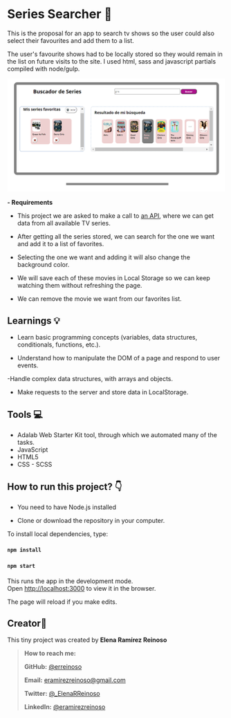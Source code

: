 # Series Searcher :movie_camera:

This is the proposal for an app to search tv shows so the user could also select their favourites and add them to a list.

The user's favourite shows had to be locally stored so they would remain in the list on future visits to the site. I used html, sass and javascript partials compiled with node/gulp.

![screenshot of search page](https://github.com/erreinoso/Series-searcher/blob/master/Readme-image.PNG)

**- Requirements**

- This project we are asked to make a call to [an API](http://api.tvmaze.com/), where we can get data from all available TV series.

- After getting all the series stored, we can search for the one we want and add it to a list of favorites.

- Selecting the one we want and adding it will also change the background color.

- We will save each of these movies in Local Storage so we can keep watching them without refreshing the page.

- We can remove the movie we want from our favorites list.

## Learnings 💡

- Learn basic programming concepts (variables, data structures, conditionals, functions, etc.).

- Understand how to manipulate the DOM of a page and respond to user events.

-Handle complex data structures, with arrays and objects.

- Make requests to the server and store data in LocalStorage.

## Tools 💻

- Adalab Web Starter Kit tool, through which we automated many of the tasks.
- JavaScript
- HTML5
- CSS - SCSS

## How to run this project? :point_down:

- You need to have Node.js installed

- Clone or download the repository in your computer.

To install local dependencies, type:

#### `npm install`

#### `npm start`

This runs the app in the development mode.<br />
Open [http://localhost:3000](http://localhost:3000) to view it in the browser.

The page will reload if you make edits.<br />

## Creator👋

This tiny project was created by **Elena Ramírez Reinoso**

> **How to reach me:**
>
> **GitHub:** [@erreinoso](https://github.com/erreinoso)
>
> **Email:** <eramirezreinoso@gmail.com>
>
> **Twitter:** [@\_ElenaRReinoso](https://twitter.com/_ElenaRReinoso)
>
> **LinkedIn:** [@eramirezreinoso](https://www.linkedin.com/in/eramirezreinoso/)
